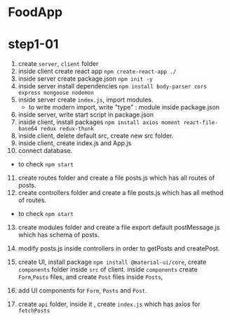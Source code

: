 # FoodApp

# step1-01

1. create `server`, `client` folder
2. inside client create react app `npm create-react-app ./`
3. inside server create package.json `npm init -y`
4. inside server install dependencies `npm install body-parser cors express mongoose nodemon`
5. inside server create `index.js`, import modules.
   - to write modern import, write "type" : module inside package.json
6. inside server, write start script in package.json
7. inside client, install packages `npm install axios moment react-file-base64 redux redux-thunk`
8. inside client, delete default src, create new src folder.
9. inside client, create index.js and App.js
10. connect database.

- to check `npm start`

11. create routes folder and create a file posts.js which has all routes of posts.
12. create controllers folder and create a file posts.js which has all method of routes.

- to check `npm start`

13. create modules folder and create a file export default postMessage.js which has schema of posts.

14. modify posts.js inside controllers in order to getPosts and createPost.

15. create UI, install package `npm install @material-ui/core`, create `components` folder inside `src` of client. inside `components` create `Form`,`Posts` files, and create `Post` files inside `Posts`,

16. add UI components for `Form`, `Posts` and `Post`.

17. create `api` folder, inside it , create `index.js` which has axios for `fetchPosts`
